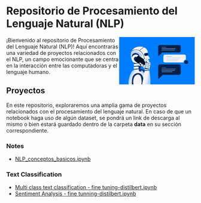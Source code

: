 # Repositorio de Procesamiento del Lenguaje Natural (NLP)

<img align="right" width="40%" src="images/nlp.png"></img>

¡Bienvenido al repositorio de Procesamiento del Lenguaje Natural (NLP)! Aquí encontrarás una variedad de proyectos relacionados con el NLP, un campo emocionante que se centra en la interacción entre las computadoras y el lenguaje humano.

## Proyectos

En este repositorio, exploraremos una amplia gama de proyectos relacionados con el procesamiento del lenguaje natural. En caso de que un notebook haga uso de algún dataset, se pondrá un link de descarga al mismo o bien estará guardado dentro de la carpeta **data** en su sección correspondiente.  

### Notes 

 - [NLP_conceptos_basicos.ipynb](https://github.com/JavierAM01/Natural-Language-Processing/blob/main/notes/NLP_conceptos_basicos.ipynb)

### Text Classification

 - [Multi class text classification - fine tuning-distilbert.ipynb](https://github.com/JavierAM01/Natural-Language-Processing/blob/main/Text-Classification/Multi%20class%20text%20classification%20-%20fine%20tuning-distilbert.ipynb)
 - [Sentiment Analysis - fine tunning-distilbert.ipynb](https://github.com/JavierAM01/Natural-Language-Processing/blob/main/Text-Classification/Sentiment%20Analysis%20-%20fine%20tunning-distilbert.ipynb)
